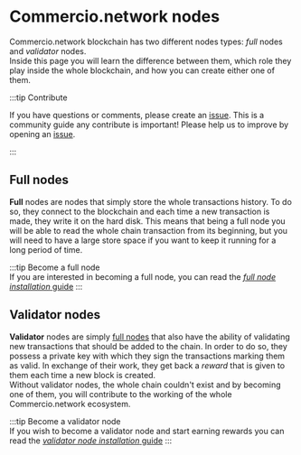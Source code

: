 # Commercio.network nodes
Commercio.network blockchain has two different nodes types: *full* nodes and *validator* nodes.  
Inside this page you will learn the difference between them, which role they play inside the whole blockchain, 
and how you can create either one of them. 

:::tip Contribute

If you have questions or comments, please create an [issue](https://github.com/commercionetwork/commercionetwork/issues).
This is a community guide  any contribute is important! Please help us to improve by opening an [issue](https://github.com/commercionetwork/commercionetwork/issues).

:::


## Full nodes
**Full** nodes are nodes that simply store the whole transactions history. To do so, they connect to the blockchain and
each time a new transaction is made, they write it on the hard disk. This means that being a full node you will be able 
to read the whole chain transaction from its beginning, but you will need to have a large store space if you want to 
keep it running for a long period of time. 

:::tip Become a full node  
If you are interested in becoming a full node, you can read the 
[*full node installation* guide](full-node-installation.md)
:::
      
## Validator nodes
**Validator** nodes are simply [full nodes](#full-nodes) that also have the ability of validating new transactions
that should be added to the chain. In order to do so, they possess a private key with which they sign the transactions 
marking them as valid. In exchange of their work, they get back a *reward* that is given to them each time a new block 
is created.  
Without validator nodes, the whole chain couldn't exist and by becoming one of them, you will contribute to the working
of the whole Commercio.network ecosystem. 

:::tip Become a validator node  
If you wish to become a validator node and start earning rewards you can read the
[*validator node installation* guide](validator-node-installation.md)
:::   
